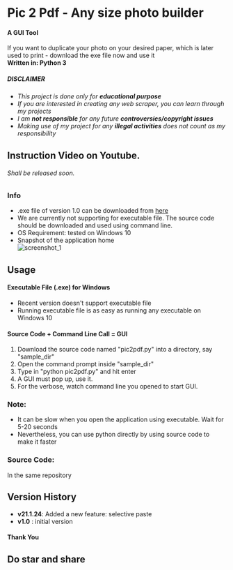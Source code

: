 #  Pic 2 Pdf - Any size photo builder
#### A GUI Tool<br>
If you want to duplicate your photo on your desired paper, which is later used to print - download the exe file now and use it<br>
__Written in: Python 3__<br>
##### ___DISCLAIMER___
* *This project is done only for __educational purpose__*
* *If you are interested in creating any web scraper, you can learn through my projects*
* *I am __not responsible__ for any future __controversies/copyright issues__*
* *Making use of my project for any __illegal activities__ does not count as my responsibility*
## Instruction Video on Youtube.
###### Shall be released soon.

### Info
* .exe file of version 1.0 can be downloaded from [here](https://github.com/abhishek-aar/pic2pdf/raw/master/final_exe/pic2pdf.exe "Windows executable")<br>
* We are currently not supporting for executable file. The source code should be downloaded and used using command line.
* OS Requirement: tested on Windows 10
* Snapshot of the application home<br>
![screenshot_1](https://github.com/abhishek-aar/pic2pdf/blob/master/snapshots/sanpv20.1.24.PNG?raw=true)
## Usage
#### Executable File (.exe) for Windows
* Recent version doesn't support executable file
* Running executable file is as easy as running any executable on Windows 10
#### Source Code + Command Line Call = GUI
1. Download the source code named "pic2pdf.py" into a directory, say "sample_dir"
1. Open the command prompt inside "sample_dir"
1. Type in "python pic2pdf.py" and hit enter
1. A GUI must pop up, use it.
1. For the verbose, watch command line you opened to start GUI.

### Note:
* It can be slow when you open the application using executable. Wait for 5-20 seconds<br>
* Nevertheless, you can use python directly by using source code to make it faster<br>
### Source Code:
In the same repository
## Version History
* __v21.1.24__: Added a new feature: selective paste
* __v1.0__ : initial version
#### Thank You
## Do star and share

